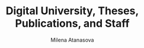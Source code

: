 ---
schema: default
title: 'Digital University, Theses, Publications, and Staff'
organization: KnowDive
notes: >-
  A service which help the users to query and know about the different areas of
  academic and research interest being pursued at the University of Trento.
resources:
  - name: KGE - Digital University TPS
    url: 'https://atanasova16.github.io/'
    format: html
license: 'http://www.opendefinition.org/licenses/odc-by'
category:
  - Education
maintainer: Simone Bocca
maintainer_email: simone.bocca@unitn.it
author: Milena Atanasova
author_email: milena.atanasova@studenti.unitn.it
tags: 'kge,education,unitn,publications,DU'
pub_date: 05/01/2023
---